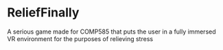 # ReliefFinally
A serious game made for COMP585 that puts the user in a fully immersed VR environment for the purposes of relieving stress
